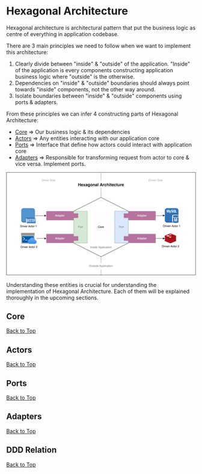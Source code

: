 # Hexagonal Architecture

Hexagonal architecture is architectural pattern that put the business logic as centre of everything in application codebase.

There are 3 main principles we need to follow when we want to implement this architecture:

1. Clearly divide between "inside" & "outside" of the application. "Inside" of the application is every components constructing application business logic where "outside" is the otherwise.
2. Dependencies on "inside" & "outside" boundaries should always point towards "inside" components, not the other way around.
3. Isolate boundaries between "inside" & "outside" components using ports & adapters.

From these principles we can infer 4 constructing parts of Hexagonal Architecture:

- [Core](#core) => Our business logic & its dependencies
- [Actors](#actors) => Any entities interacting with our application core
- [Ports](#ports) => Interface that define how actors could interact with application core 
- [Adapters](#adapters) => Responsible for transforming request from actor to core & vice versa. Implement ports.

![Hexagonal Architecture Diagram](hex_diagram.png)

Understanding these entities is crucial for understanding the implementation of Hexagonal Architecture. Each of them will be explained thoroughly in the upcoming sections.

## Core

[Back to Top](#hexagonal-architecture)

## Actors

[Back to Top](#hexagonal-architecture)

## Ports

[Back to Top](#hexagonal-architecture)

## Adapters

[Back to Top](#hexagonal-architecture)

## DDD Relation

[Back to Top](#hexagonal-architecture)